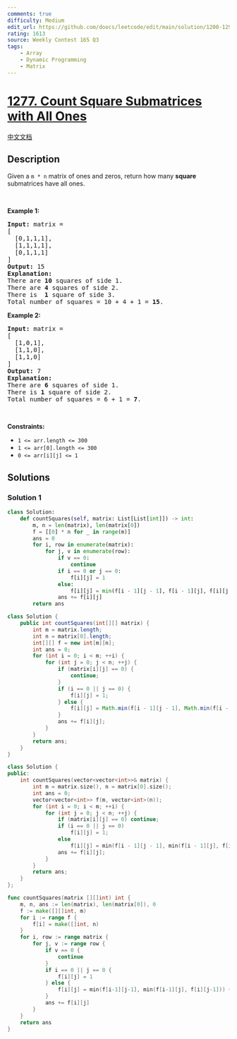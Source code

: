 ```yaml
---
comments: true
difficulty: Medium
edit_url: https://github.com/doocs/leetcode/edit/main/solution/1200-1299/1277.Count%20Square%20Submatrices%20with%20All%20Ones/README_EN.md
rating: 1613
source: Weekly Contest 165 Q3
tags:
    - Array
    - Dynamic Programming
    - Matrix
---
```


<!-- problem:start -->

# [1277. Count Square Submatrices with All Ones](https://leetcode.com/problems/count-square-submatrices-with-all-ones)

[中文文档](/solution/1200-1299/1277.Count%20Square%20Submatrices%20with%20All%20Ones/README.md)

## Description

<!-- description:start -->

<p>Given a <code>m * n</code> matrix of ones and zeros, return how many <strong>square</strong> submatrices have all ones.</p>

<p>&nbsp;</p>
<p><strong class="example">Example 1:</strong></p>

<pre>
<strong>Input:</strong> matrix =
[
&nbsp; [0,1,1,1],
&nbsp; [1,1,1,1],
&nbsp; [0,1,1,1]
]
<strong>Output:</strong> 15
<strong>Explanation:</strong> 
There are <strong>10</strong> squares of side 1.
There are <strong>4</strong> squares of side 2.
There is  <strong>1</strong> square of side 3.
Total number of squares = 10 + 4 + 1 = <strong>15</strong>.
</pre>

<p><strong class="example">Example 2:</strong></p>

<pre>
<strong>Input:</strong> matrix = 
[
  [1,0,1],
  [1,1,0],
  [1,1,0]
]
<strong>Output:</strong> 7
<strong>Explanation:</strong> 
There are <b>6</b> squares of side 1.  
There is <strong>1</strong> square of side 2. 
Total number of squares = 6 + 1 = <b>7</b>.
</pre>

<p>&nbsp;</p>
<p><strong>Constraints:</strong></p>

<ul>
	<li><code>1 &lt;= arr.length&nbsp;&lt;= 300</code></li>
	<li><code>1 &lt;= arr[0].length&nbsp;&lt;= 300</code></li>
	<li><code>0 &lt;= arr[i][j] &lt;= 1</code></li>
</ul>

<!-- description:end -->

## Solutions

<!-- solution:start -->

### Solution 1

<!-- tabs:start -->

```python
class Solution:
    def countSquares(self, matrix: List[List[int]]) -> int:
        m, n = len(matrix), len(matrix[0])
        f = [[0] * n for _ in range(m)]
        ans = 0
        for i, row in enumerate(matrix):
            for j, v in enumerate(row):
                if v == 0:
                    continue
                if i == 0 or j == 0:
                    f[i][j] = 1
                else:
                    f[i][j] = min(f[i - 1][j - 1], f[i - 1][j], f[i][j - 1]) + 1
                ans += f[i][j]
        return ans
```

```java
class Solution {
    public int countSquares(int[][] matrix) {
        int m = matrix.length;
        int n = matrix[0].length;
        int[][] f = new int[m][n];
        int ans = 0;
        for (int i = 0; i < m; ++i) {
            for (int j = 0; j < n; ++j) {
                if (matrix[i][j] == 0) {
                    continue;
                }
                if (i == 0 || j == 0) {
                    f[i][j] = 1;
                } else {
                    f[i][j] = Math.min(f[i - 1][j - 1], Math.min(f[i - 1][j], f[i][j - 1])) + 1;
                }
                ans += f[i][j];
            }
        }
        return ans;
    }
}
```

```cpp
class Solution {
public:
    int countSquares(vector<vector<int>>& matrix) {
        int m = matrix.size(), n = matrix[0].size();
        int ans = 0;
        vector<vector<int>> f(m, vector<int>(n));
        for (int i = 0; i < m; ++i) {
            for (int j = 0; j < n; ++j) {
                if (matrix[i][j] == 0) continue;
                if (i == 0 || j == 0)
                    f[i][j] = 1;
                else
                    f[i][j] = min(f[i - 1][j - 1], min(f[i - 1][j], f[i][j - 1])) + 1;
                ans += f[i][j];
            }
        }
        return ans;
    }
};
```

```go
func countSquares(matrix [][]int) int {
	m, n, ans := len(matrix), len(matrix[0]), 0
	f := make([][]int, m)
	for i := range f {
		f[i] = make([]int, n)
	}
	for i, row := range matrix {
		for j, v := range row {
			if v == 0 {
				continue
			}
			if i == 0 || j == 0 {
				f[i][j] = 1
			} else {
				f[i][j] = min(f[i-1][j-1], min(f[i-1][j], f[i][j-1])) + 1
			}
			ans += f[i][j]
		}
	}
	return ans
}
```

<!-- tabs:end -->

<!-- solution:end -->

<!-- problem:end -->
